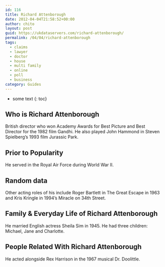 ```yaml
---
id: 116
title: Richard Attenborough
date: 2012-04-04T21:58:52+00:00
author: chito
layout: post
guid: https://ukdataservers.com/richard-attenborough/
permalink: /04/04/richard-attenborough
tags:
  - claims
  - lawyer
  - doctor
  - house
  - multi family
  - online
  - poll
  - business
category: Guides
---
```


* some text
{: toc}


## Who is  Richard Attenborough
                  
                  
                  
British director who won Academy Awards for Best Picture and Best Director for the 1982 film Gandhi. He also played John Hammond in Steven Spielberg&#8217;s 1993 film Jurassic Park.
                  
                
                
                
## Prior to Popularity 
                  
                  
                  
He served in the Royal Air Force during World War II.
                  
                
                
                
## Random data 
                  
                  
                  
Other acting roles of his include Roger Bartlett in The Great Escape in 1963 and Kris Kringle in 1994&#8217;s Miracle on 34th Street.
                  
                
                
                
## Family & Everyday Life of Richard Attenborough
                  
                  
                  
He married English actress Sheila Sim in 1945. He had three children: Michael, Jane and Charlotte.
                  
                
                
                
## People Related With  Richard Attenborough
                  
                  
                  
He acted alongside Rex Harrison in the 1967 musical Dr. Doolittle.
                  
                
              
            
          
          
          
    
    
  

